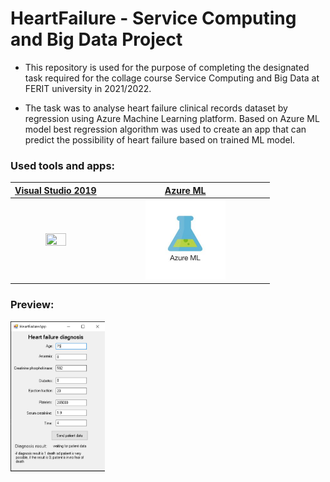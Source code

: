 # HeartFailure - Service Computing and Big Data Project
- This repository is used for the purpose of completing the designated task required for the collage course Service Computing and Big Data at FERIT university in 2021/2022.

- The task was to analyse heart failure clinical records dataset by regression using Azure Machine Learning platform. Based on Azure ML model best regression algorithm was used to create an app that can predict the possibility of heart failure based on trained ML model.

### Used tools and apps:

[Visual Studio 2019](https://visualstudio.microsoft.com)           | [Azure ML](https://azure.microsoft.com/en-us/services/machine-learning/)
:----------------------------:|:-------------------------:
<img src="https://www.megaleechers.com/storage/Visual-Studio-Icon.png" width=50% height=50%>  |  <img src="https://raw.githubusercontent.com/PrefectHQ/prefect/master/docs/.vuepress/public/logos/azure_ml.png" width=50% height=50%>

### Preview:

<img src="https://raw.githubusercontent.com/TeaTurjak/RUAPHeartFailure/main/preview.PNG?token=GHSAT0AAAAAABZD7WQ5MC3FF3DCZOBUZ2R2YZPF2GA" width=30% height=30%>
